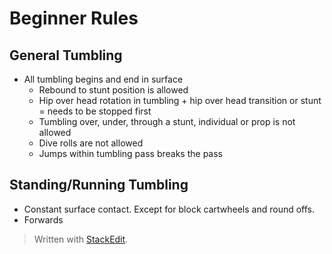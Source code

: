 
# Beginner Rules

## General Tumbling

- All tumbling begins and end in surface
	- Rebound to stunt position is allowed
	- Hip over head rotation in tumbling + hip over head transition or stunt = needs to be stopped first
	- Tumbling over, under, through a stunt, individual or prop is not allowed
	- Dive rolls are not allowed
	- Jumps within tumbling pass breaks the pass

## Standing/Running Tumbling

- Constant surface contact. Except for block cartwheels and round offs.
- Forwards 

> Written with [StackEdit](https://stackedit.io/).
<!--stackedit_data:
eyJoaXN0b3J5IjpbLTE4MDQ3ODk3OTZdfQ==
-->